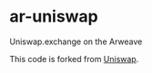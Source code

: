 # ar-uniswap
Uniswap.exchange on the Arweave

This code is forked from [Uniswap](https://github.com/Uniswap/uniswap-frontend).
